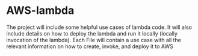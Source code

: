 # AWS-lambda
The project will include some helpful use cases of lambda code. It will also include details on how to deploy the lambda and run it locally (locally invocation of the lambda).
Each File will contain a use case with all the relevant information on how to create, invoke, and deploy it to AWS
